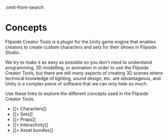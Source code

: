 :omit-from-search

# Concepts

Flipside Creator Tools is a plugin for the Unity game engine that enables creators to create custom characters and sets for their shows in Flipside Studio.

We try to make it as easy as possible so you don't need to understand programming, 3D modelling, or animation in order to use the Flipside Creator Tools, but there are still many aspects of creating 3D scenes where technical knowledge of lighting, sound design, etc. are advantageous, and Unity is a complex piece of software that we can only hide so much.

Use these links to explore the different concepts used in the Flipside Creator Tools.

* [[> Characters]]
* [[> Sets]]
* [[> Props]]
* [[> Interactivity]]
* [[> Asset bundles]]

